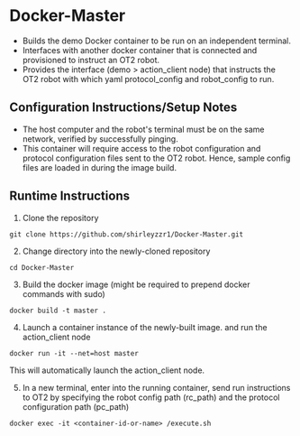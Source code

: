 # Docker-Master

- Builds the demo Docker container to be run on an independent terminal.
- Interfaces with another docker container that is connected and provisioned to instruct an OT2 robot.
- Provides the interface (demo > action_client node) that instructs the OT2 robot with which yaml protocol_config and robot_config to run.  

## Configuration Instructions/Setup Notes

- The host computer and the robot's terminal must be on the same network, verified by successfully pinging.
- This container will require access to the robot configuration and protocol configuration files sent to the OT2 robot. Hence, sample config files are loaded in during the image build.

## Runtime Instructions

1. Clone the repository

```git clone https://github.com/shirleyzzr1/Docker-Master.git```

2. Change directory into the newly-cloned repository

```cd Docker-Master```

3. Build the docker image (might be required to prepend docker commands with sudo)

```docker build -t master .``` 

4. Launch a container instance of the newly-built image. and run the action_client node

```docker run -it --net=host master```

This will automatically launch the action_client node.

5. In a new terminal, enter into the running container, send run instructions to OT2 by specifying the robot config path (rc_path) and the protocol configuration path (pc_path)

```docker exec -it <container-id-or-name> /execute.sh```
